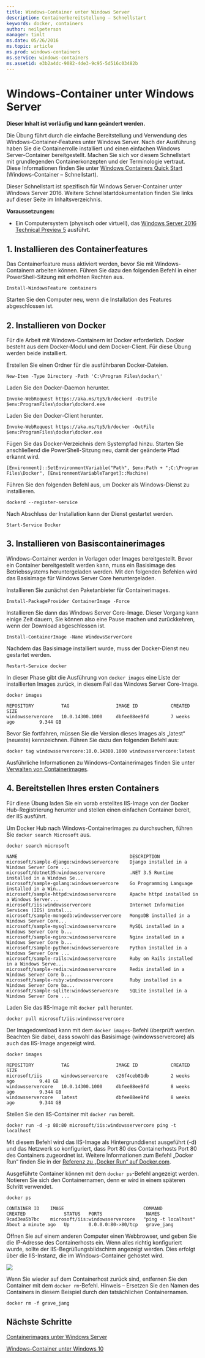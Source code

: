 ```yaml
---
title: Windows-Container unter Windows Server
description: Containerbereitstellung – Schnellstart
keywords: docker, containers
author: neilpeterson
manager: timlt
ms.date: 05/26/2016
ms.topic: article
ms.prod: windows-containers
ms.service: windows-containers
ms.assetid: e3b2a4dc-9082-4de3-9c95-5d516c03482b
---
```


# Windows-Container unter Windows Server

**Dieser Inhalt ist vorläufig und kann geändert werden.** 

Die Übung führt durch die einfache Bereitstellung und Verwendung des Windows-Container-Features unter Windows Server. Nach der Ausführung haben Sie die Containerrolle installiert und einen einfachen Windows Server-Container bereitgestellt. Machen Sie sich vor diesem Schnellstart mit grundlegenden Containerkonzepten und der Terminologie vertraut. Diese Informationen finden Sie unter [Windows Containers Quick Start](./quick_start.md) (Windows-Container – Schnellstart). 

Dieser Schnellstart ist spezifisch für Windows Server-Container unter Windows Server 2016. Weitere Schnellstartdokumentation finden Sie links auf dieser Seite im Inhaltsverzeichnis.

**Voraussetzungen:**

- Ein Computersystem (physisch oder virtuell), das [Windows Server 2016 Technical Preview 5](https://www.microsoft.com/en-us/evalcenter/evaluate-windows-server-technical-preview) ausführt.

## 1. Installieren des Containerfeatures

Das Containerfeature muss aktiviert werden, bevor Sie mit Windows-Containern arbeiten können. Führen Sie dazu den folgenden Befehl in einer PowerShell-Sitzung mit erhöhten Rechten aus. 

```none
Install-WindowsFeature containers
```

Starten Sie den Computer neu, wenn die Installation des Features abgeschlossen ist.

## 2. Installieren von Docker

Für die Arbeit mit Windows-Containern ist Docker erforderlich. Docker besteht aus dem Docker-Modul und dem Docker-Client. Für diese Übung werden beide installiert.

Erstellen Sie einen Ordner für die ausführbaren Docker-Dateien.

```none
New-Item -Type Directory -Path 'C:\Program Files\docker\'
```

Laden Sie den Docker-Daemon herunter.

```none
Invoke-WebRequest https://aka.ms/tp5/b/dockerd -OutFile $env:ProgramFiles\docker\dockerd.exe
```

Laden Sie den Docker-Client herunter.

```none
Invoke-WebRequest https://aka.ms/tp5/b/docker -OutFile $env:ProgramFiles\docker\docker.exe
```

Fügen Sie das Docker-Verzeichnis dem Systempfad hinzu. Starten Sie anschließend die PowerShell-Sitzung neu, damit der geänderte Pfad erkannt wird.

```none
[Environment]::SetEnvironmentVariable("Path", $env:Path + ";C:\Program Files\Docker", [EnvironmentVariableTarget]::Machine)
```

Führen Sie den folgenden Befehl aus, um Docker als Windows-Dienst zu installieren.

```none
dockerd --register-service
```

Nach Abschluss der Installation kann der Dienst gestartet werden.

```none
Start-Service Docker
```

## 3. Installieren von Basiscontainerimages

Windows-Container werden in Vorlagen oder Images bereitgestellt. Bevor ein Container bereitgestellt werden kann, muss ein Basisimage des Betriebssystems heruntergeladen werden. Mit den folgenden Befehlen wird das Basisimage für Windows Server Core heruntergeladen. 
    
Installieren Sie zunächst den Paketanbieter für Containerimages.

```none
Install-PackageProvider ContainerImage -Force
```

Installieren Sie dann das Windows Server Core-Image. Dieser Vorgang kann einige Zeit dauern, Sie können also eine Pause machen und zurückkehren, wenn der Download abgeschlossen ist.

```none 
Install-ContainerImage -Name WindowsServerCore    
```

Nachdem das Basisimage installiert wurde, muss der Docker-Dienst neu gestartet werden.

```none
Restart-Service docker
```

In dieser Phase gibt die Ausführung von `docker images` eine Liste der installierten Images zurück, in diesem Fall das Windows Server Core-Image.

```none
docker images

REPOSITORY          TAG                 IMAGE ID            CREATED             SIZE
windowsservercore   10.0.14300.1000     dbfee88ee9fd        7 weeks ago         9.344 GB
```

Bevor Sie fortfahren, müssen Sie die Version dieses Images als „latest“ (neueste) kennzeichnen. Führen Sie dazu den folgenden Befehl aus:

```none
docker tag windowsservercore:10.0.14300.1000 windowsservercore:latest
```

Ausführliche Informationen zu Windows-Containerimages finden Sie unter [Verwalten von Containerimages](../management/manage_images.md).

## 4. Bereitstellen Ihres ersten Containers

Für diese Übung laden Sie ein vorab erstelltes IIS-Image von der Docker Hub-Registrierung herunter und stellen einen einfachen Container bereit, der IIS ausführt.  

Um Docker Hub nach Windows-Containerimages zu durchsuchen, führen Sie `docker search Microsoft` aus.  

```none
docker search microsoft

NAME                                         DESCRIPTION                                     
microsoft/sample-django:windowsservercore    Django installed in a Windows Server Core ...   
microsoft/dotnet35:windowsservercore         .NET 3.5 Runtime installed in a Windows Se...   
microsoft/sample-golang:windowsservercore    Go Programming Language installed in a Win...   
microsoft/sample-httpd:windowsservercore     Apache httpd installed in a Windows Server...   
microsoft/iis:windowsservercore              Internet Information Services (IIS) instal...   
microsoft/sample-mongodb:windowsservercore   MongoDB installed in a Windows Server Core...   
microsoft/sample-mysql:windowsservercore     MySQL installed in a Windows Server Core b...   
microsoft/sample-nginx:windowsservercore     Nginx installed in a Windows Server Core b...  
microsoft/sample-python:windowsservercore    Python installed in a Windows Server Core ...   
microsoft/sample-rails:windowsservercore     Ruby on Rails installed in a Windows Serve...  
microsoft/sample-redis:windowsservercore     Redis installed in a Windows Server Core b...   
microsoft/sample-ruby:windowsservercore      Ruby installed in a Windows Server Core ba...   
microsoft/sample-sqlite:windowsservercore    SQLite installed in a Windows Server Core ...  
```

Laden Sie das IIS-Image mit `docker pull` herunter.  

```none
docker pull microsoft/iis:windowsservercore
```

Der Imagedownload kann mit dem `docker images`-Befehl überprüft werden. Beachten Sie dabei, dass sowohl das Basisimage (windowsservercore) als auch das IIS-Image angezeigt wird.

```none
docker images

REPOSITORY          TAG                 IMAGE ID            CREATED             SIZE
microsoft/iis       windowsservercore   c26f4ceb81db        2 weeks ago         9.48 GB
windowsservercore   10.0.14300.1000     dbfee88ee9fd        8 weeks ago         9.344 GB
windowsservercore   latest              dbfee88ee9fd        8 weeks ago         9.344 GB
```

Stellen Sie den IIS-Container mit `docker run` bereit.

```none
docker run -d -p 80:80 microsoft/iis:windowsservercore ping -t localhost
```

Mit diesem Befehl wird das IIS-Image als Hintergrunddienst ausgeführt (-d) und das Netzwerk so konfiguriert, dass Port 80 des Containerhosts Port 80 des Containers zugeordnet ist.
Weitere Informationen zum Befehl „Docker Run“ finden Sie in der [Referenz zu „Docker Run“ auf Docker.com]( https://docs.docker.com/engine/reference/run/).


Ausgeführte Container können mit dem `docker ps`-Befehl angezeigt werden. Notieren Sie sich den Containernamen, denn er wird in einem späteren Schritt verwendet.

```none
docker ps

CONTAINER ID    IMAGE                             COMMAND               CREATED              STATUS   PORTS                NAMES
9cad3ea5b7bc    microsoft/iis:windowsservercore   "ping -t localhost"   About a minute ago   Up       0.0.0.0:80->80/tcp   grave_jang
```

Öffnen Sie auf einem anderen Computer einen Webbrowser, und geben Sie die IP-Adresse des Containerhosts ein. Wenn alles richtig konfiguriert wurde, sollte der IIS-Begrüßungsbildschirm angezeigt werden. Dies erfolgt über die IIS-Instanz, die im Windows-Container gehostet wird.

![](media/iis1.png)

Wenn Sie wieder auf dem Containerhost zurück sind, entfernen Sie den Container mit dem `docker rm`-Befehl. Hinweis – Ersetzen Sie den Namen des Containers in diesem Beispiel durch den tatsächlichen Containernamen.

```none
docker rm -f grave_jang
```
## Nächste Schritte

[Containerimages unter Windows Server](./quick_start_images.md)

[Windows-Container unter Windows 10](./quick_start_windows_10.md)


<!--HONumber=May16_HO4-->


